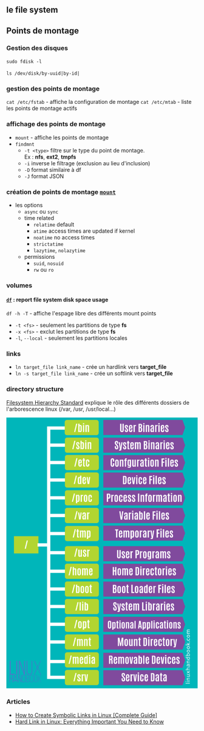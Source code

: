## le file system


## Points de montage

### Gestion des disques
`sudo fdisk -l`

`ls /dev/disk/by-uuid|by-id|`

### gestion des points de montage

`cat /etc/fstab` - affiche la configuration de montage
`cat /etc/mtab` - liste les points de montage actifs

### affichage des points de montage
- `mount` - affiche les points de montage
- `findmnt`
  - `-t <type>` filtre sur le type du point de montage.  
    Ex : **nfs**, **ext2**, **tmpfs**
  - `-i` inverse le filtrage (exclusion au lieu d'inclusion)
  - `-D` format similaire à df 
  - `-J` format JSON

### création de points de montage [`mount`](http://manpages.ubuntu.com/manpages/xenial/man8/mount.8.html)
- les options
  - `async` ou `sync`
  - time related 
    - `relatime` default
    - `atime` access times are updated if kernel 
    - `noatime` no access times
    - `strictatime`
    - `lazytime`, `nolazytime`
  - permissions
    - `suid`, `nosuid`
    - `rw` ou `ro`


### volumes

#### [`df`](https://linux.die.net/man/1/df) : report file system disk space usage

`df -h -T` - affiche l'espage libre des différents mount points

- `-t <fs>` - seulement les partitions de type **fs**
- `-x <fs>` - exclut les partitions de type **fs**
- `-l`, `--local` - seulement les partitions locales

### links

- `ln target_file link_name` - crée un hardlink vers **target_file**
- `ln -s target_file link_name` - crée un softlink vers **target_file**

### directory structure

[Filesystem Hierarchy Standard](http://www.pathname.com/fhs/pub/fhs-2.3.html) explique le rôle
des différents dossiers de l'arborescence linux (/var, /usr, /usr/local...)

![Linux directories](./linux-system-directoies-poster-724x1024.png)

### Articles

- [How to Create Symbolic Links in Linux [Complete Guide]](https://linuxhandbook.com/symbolic-link-linux/)
- [Hard Link in Linux: Everything Important You Need to Know](https://linuxhandbook.com/hard-link/?utm_source=newsletter&utm_medium=email&utm_campaign=linux_directory_structure_free_df_and_sort_commands_example_hard_and_soft_links_and_more&utm_term=2019-07-28)
